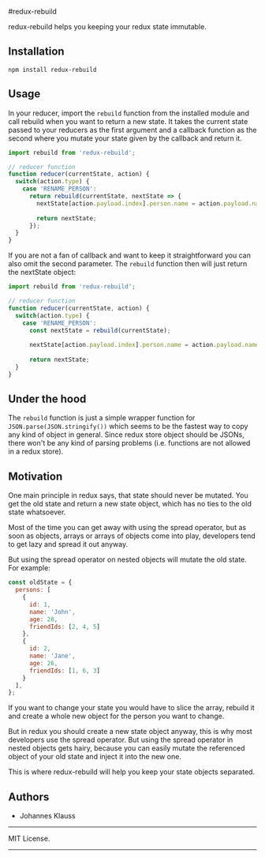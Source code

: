#redux-rebuild

redux-rebuild helps you keeping your redux state immutable.

## Installation

`npm install redux-rebuild`

## Usage

In your reducer, import the `rebuild` function from the installed module and
call rebuild when you want to return a new state. It takes the current state
passed to your reducers as the first argument and a callback function as the
second where you mutate your state given by the callback and return it.

```javascript
import rebuild from 'redux-rebuild';

// reducer function
function reducer(currentState, action) {
  switch(action.type) {
    case 'RENAME_PERSON':
      return rebuild(currentState, nextState => {
        nextState[action.payload.index].person.name = action.payload.name;
        
        return nextState;
      });
  }
}
```

If you are not a fan of callback and want to keep it straightforward you can
also omit the second parameter. The `rebuild` function then will just return
the nextState object:

```javascript
import rebuild from 'redux-rebuild';

// reducer function
function reducer(currentState, action) {
  switch(action.type) {
    case 'RENAME_PERSON':
      const nextState = rebuild(currentState);
      
      nextState[action.payload.index].person.name = action.payload.name;
      
      return nextState;
  }
}
```

## Under the hood

The `rebuild` function is just a simple wrapper function for `JSON.parse(JSON.stringify())`
which seems to be the fastest way to copy any kind of object in general.
Since redux store object should be JSONs, there won't be any kind of parsing
problems (i.e. functions are not allowed in a redux store).

## Motivation

One main principle in redux says, that state should never be mutated. You get
the old state and return a new state object, which has no ties to the old state
whatsoever.

Most of the time you can get away with using the spread operator, but as soon
as objects, arrays or arrays of objects come into play, developers tend to
get lazy and spread it out anyway.

But using the spread operator on nested objects will mutate the old state. For
example:

```js
const oldState = {
  persons: [
    {
      id: 1,
      name: 'John',
      age: 28,
      friendIds: [2, 4, 5]
    },
    {
      id: 2,
      name: 'Jane',
      age: 26,
      friendIds: [1, 6, 3]
    }
  ],
};
```

If you want to change your state you would have to slice the array, rebuild it
and create a whole new object for the person you want to change.

But in redux you should create a new state object anyway, this is why most
developers use the spread operator. But using the spread operator in nested
objects gets hairy, because you can easily mutate the referenced object of your
old state and inject it into the new one.

This is where redux-rebuild will help you keep your state objects separated.

## Authors

* Johannes Klauss

---

MIT License.

---